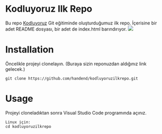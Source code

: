 # Kodluyoruz Ilk Repo 

Bu repo [Kodluyoruz](https://www.kodluyoruz.org/) Git eğitiminde oluşturduğumuz ilk repo. İçerisine bir adet README dosyası, bir adet de index.html barındırıyor. 
![](https://i.hizliresim.com/j1js5kz.png)
# Installation 
Öncelikle projeyi clonelayın. (Buraya sizin reponuzdan aldığınız link gelecek.)

```
git clone https://github.com/handend/kodluyoruzilkrepo.git
```

# Usage 
Projeyi cloneladıktan sonra Visual Studio Code programında açınız.

```
Linux için:
cd kodluyoruzilkrepo
``` 